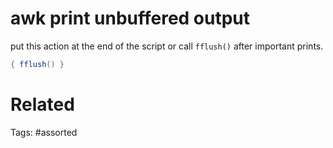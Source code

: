 # awk print unbuffered output
put this action at the end of the script
or call `fflush()` after important prints.
```awk
{ fflush() }
```

# Related

Tags:
    #assorted
